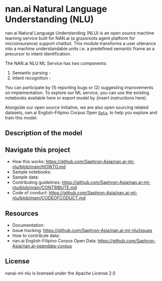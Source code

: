 # nan.ai Natural Language Understanding (NLU)

nan.ai Natural Language Understanding (NLU)  is an open source machine learning service built for NAN.ai (a grassroots agent platform for microinsurance) support chatbot. This module transforms a user utterance into a machine understandable units i.e. a predefined semantic frame as a precursor to intent identification. 

The NAN.ai NLU ML Service has two components:
1. Semantic parsing - 
2. Intent recognition - 

You can participate by (1) reporting bugs or (2) suggesting improvements on implementation. To explore our ML service, you can use the existing notebooks available here or export model by (insert instructions here).

Alongside our open source initiative, we are also open sourcing related datasets, nan.ai English-Filipino Corpus Open [`Data`](https://github.com/Saphron-Asia/nan.ai-opendata-corpus), to help you explore and train this model.

## Description of the model


## Navigate this project
* How this works: <https://github.com/Saphron-Asia/nan.ai-ml-nlu/blob/main/HOWTO.md>
* Sample notebooks: <link>
* Sample data: <link>
* Contributing guidelines: <https://github.com/Saphron-Asia/nan.ai-ml-nlu/blob/main/CONTRIBUTE.md> 
* Code of conduct: <https://github.com/Saphron-Asia/nan.ai-ml-nlu/blob/main/CODEOFCODUCT.md>

## Resources
* Documentation: <link>
* Issue tracking: <https://github.com/Saphron-Asia/nan.ai-ml-nlu/issues>
* How to contribute data: <link>
* nan.ai English-Filipino Corpus Open Data: <https://github.com/Saphron-Asia/nan.ai-opendata-corpus>

## License
nanai-ml-nlu is licensed under the Apache License 2.0
